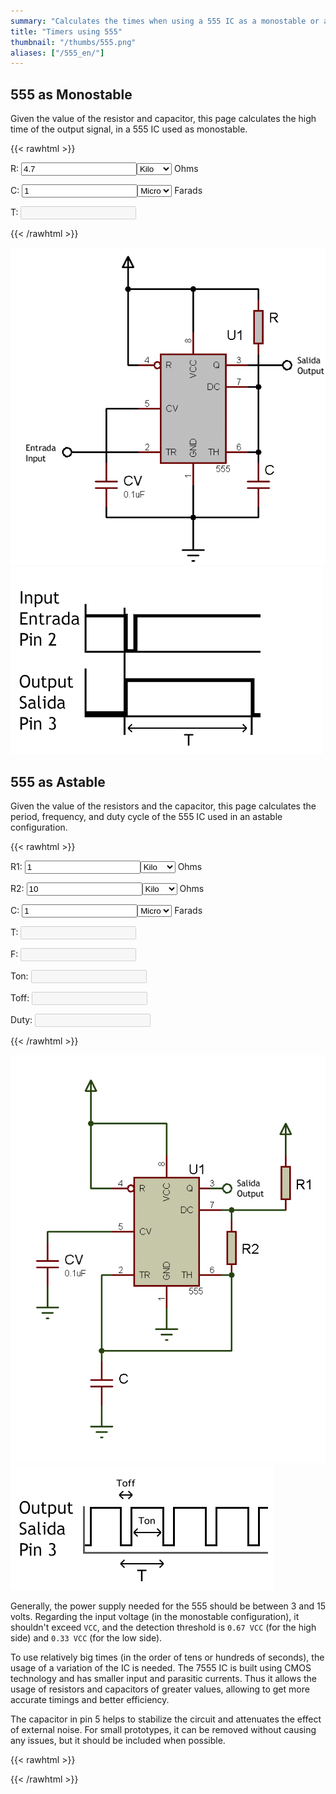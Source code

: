 ```yaml
---
summary: "Calculates the times when using a 555 IC as a monostable or astable."
title: "Timers using 555"
thumbnail: "/thumbs/555.png"
aliases: ["/555_en/"]
---
```


## 555 as Monostable

Given the value of the resistor and capacitor, this page calculates the high time of the output signal, in a 555 IC used as monostable.

{{< rawhtml >}}
<form action="" id="monoestable">
<p>R: <input id="r_m" value="4.7" type="number" class="w3-input w3-border"/><select id="rScale_m" class="w3-select w3-border">
  <option></option>
  <option selected="selected">Kilo</option>
  <option>Mega</option>
</select> Ohms</p>
<p>C: <input id="c_m" value="1" type="number" class="w3-input w3-border"/><select id="cScale_m" class="w3-select w3-border">
  <option>Pico</option>
  <option>Nano</option>
  <option selected="selected">Micro</option>
  <option>Mili</option>
</select> Farads</p>
<p>T: <input id="t_m" disabled="disabled" class="w3-input w3-border"/></p>
</form>
{{< /rawhtml >}}

![555 as monostable schematic](/images/555mono.png)
![555 temporal diagram](/images/555tiempos.png)

## 555 as Astable
Given the value of the resistors and the capacitor, this page calculates the period, frequency, and duty cycle of the 555 IC used in an astable configuration.

{{< rawhtml >}}
<form action="" id="astable">
<p>R1: <input id="r1_a" value="1" type="number" class="w3-input w3-border"/><select id="r1Scale_a" class="w3-select w3-border">
  <option></option>
  <option selected="selected">Kilo</option>
  <option>Mega</option>
</select> Ohms</p>
<p>R2: <input id="r2_a" value="10" type="number" class="w3-input w3-border"/><select id="r2Scale_a" class="w3-select w3-border">
  <option></option>
  <option selected="selected">Kilo</option>
  <option>Mega</option>
</select> Ohms</p>
<p>C:  <input id="c_a" value="1" type="number" class="w3-input w3-border"/><select id="cScale_a" class="w3-select w3-border">
  <option>Pico</option>
  <option>Nano</option>
  <option selected="selected">Micro</option>
  <option>Mili</option>
</select> Farads</p>
<p>T: <input id="t_a" disabled="disabled" class="w3-input w3-border"/></p>
<p>F: <input id="f_a" disabled="disabled" class="w3-input w3-border"/></p>
<p>Ton: <input id="ton_a" disabled="disabled" class="w3-input w3-border"/></p>
<p>Toff: <input id="toff_a" disabled="disabled" class="w3-input w3-border"/></p>
<p>Duty: <input id="duty_a" disabled="disabled" class="w3-input w3-border"/></p>
</form>
{{< /rawhtml >}}

![555 as astable schematic](/images/555astable.png)
![555 temporal diagram](/images/555atiempos.png)

Generally, the power supply needed for the 555 should be between 3 and 15 volts. Regarding the input voltage (in the monostable configuration), it shouldn't exceed `VCC`, and the detection threshold is `0.67 VCC` (for the high side) and `0.33 VCC` (for the low side).

To use relatively big times (in the order of tens or hundreds of seconds), the usage of a variation of the IC is needed. The 7555 IC is built using CMOS technology and has smaller input and parasitic currents. Thus it allows the usage of resistors and capacitors of greater values, allowing to get more accurate timings and better efficiency.

The capacitor in pin 5 helps to stabilize the circuit and attenuates the effect of external noise. For small prototypes, it can be removed without causing any issues, but it should be included when possible.

{{< rawhtml >}}
<script src="/inc/calculators/555.js"></script>
{{< /rawhtml >}}
